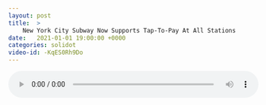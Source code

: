 ```yaml
---
layout: post
title:  >
    New York City Subway Now Supports Tap-To-Pay At All Stations
date:   2021-01-01 19:00:00 +0000
categories: solidot
video-id: -KqES0Rh9Do
---
```


<audio src="/assets/7813cb5c6c9143d056270d3522e1fa62.mp3" style="width: 100%;" controls></audio>

